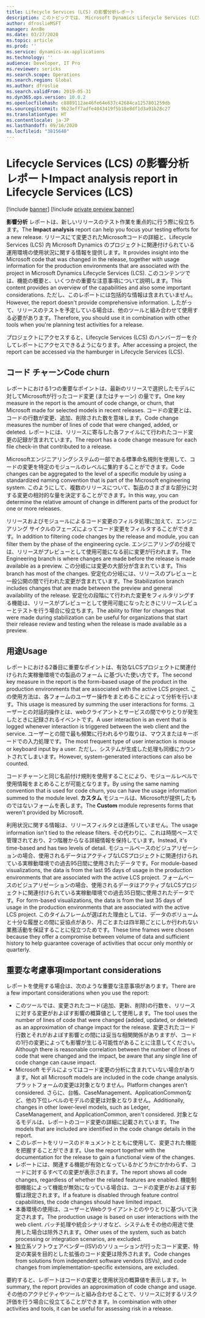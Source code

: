 ```yaml
---
title: Lifecycle Services (LCS) の影響分析レポート
description: このトピックでは、 Microsoft Dynamics Lifecycle Services (LCS) の影響分析レポートについて説明します。
author: dfroslieMSFT
manager: AnnBe
ms.date: 03/27/2020
ms.topic: article
ms.prod: ''
ms.service: dynamics-ax-applications
ms.technology: ''
audience: Developer, IT Pro
ms.reviewer: sericks
ms.search.scope: Operations
ms.search.region: Global
ms.author: dfroslie
ms.search.validFrom: 2019-05-31
ms.dyn365.ops.version: 10.0.2
ms.openlocfilehash: c8889112ae46fe64e637c42684ca1257801259db
ms.sourcegitcommit: 9b23eff7adfe4043419f5b18e8df1d3a91b28c27
ms.translationtype: HT
ms.contentlocale: ja-JP
ms.lasthandoff: 09/16/2020
ms.locfileid: "3815640"
---
```

# <a name="impact-analysis-report-in-lifecycle-services-lcs"></a><span data-ttu-id="26dbb-103">Lifecycle Services (LCS) の影響分析レポート</span><span class="sxs-lookup"><span data-stu-id="26dbb-103">Impact analysis report in Lifecycle Services (LCS)</span></span>

[!include [banner](../includes/banner.md)]
[!include [private preview banner](../includes/private-preview-banner.md)]

<span data-ttu-id="26dbb-104">**影響分析** レポートは、新しいリリースのテスト作業を重点的に行う際に役立ちます。</span><span class="sxs-lookup"><span data-stu-id="26dbb-104">The **Impact analysis** report can help you focus your testing efforts for a new release.</span></span> <span data-ttu-id="26dbb-105">リリースにて変更されたMicrosoftコードの詳細と、Lifecycle Services (LCS) 内 Microsoft Dynamics のプロジェクトに関連付けられている運用環境の使用状況に関する情報を提供します。</span><span class="sxs-lookup"><span data-stu-id="26dbb-105">It provides insight into the Microsoft code that was changed in the release, together with usage information for the production environments that are associated with the project in Microsoft Dynamics Lifecycle Services (LCS).</span></span> <span data-ttu-id="26dbb-106">このコンテンツでは、機能の概要と、いくつかの重要な注意事項について説明します。</span><span class="sxs-lookup"><span data-stu-id="26dbb-106">This content provides an overview of the capabilities and also some important considerations.</span></span> <span data-ttu-id="26dbb-107">ただし、このレポートには包括的な情報は含まれていません。</span><span class="sxs-lookup"><span data-stu-id="26dbb-107">However, the report doesn't provide comprehensive information.</span></span> <span data-ttu-id="26dbb-108">したがって、リリースのテストを予定している場合は、他のツールと組み合わせて使用する必要があります。</span><span class="sxs-lookup"><span data-stu-id="26dbb-108">Therefore, you should use it in combination with other tools when you're planning test activities for a release.</span></span>

<span data-ttu-id="26dbb-109">プロジェクトにアクセスすると、Lifecycle Services (LCS) のハンバーガーを介してレポートにアクセスできるようになります。</span><span class="sxs-lookup"><span data-stu-id="26dbb-109">After accessing a project, the report can be accessed via the hamburger in Lifecycle Services (LCS).</span></span>

## <a name="code-churn"></a><span data-ttu-id="26dbb-110">コード チャーン</span><span class="sxs-lookup"><span data-stu-id="26dbb-110">Code churn</span></span>

<span data-ttu-id="26dbb-111">レポートにおける1つの重要なポイントは、最新のリリースで選択したモデルに対してMicrosoftが行ったコード変更 (またはチャーン) の量です。</span><span class="sxs-lookup"><span data-stu-id="26dbb-111">One key measure in the report is the amount of code change, or churn, that Microsoft made for selected models in recent releases.</span></span> <span data-ttu-id="26dbb-112">コードの変更とは、コードの行数が変更、追加、削除された数を意味します。</span><span class="sxs-lookup"><span data-stu-id="26dbb-112">Code change measures the number of lines of code that were changed, added, or deleted.</span></span> <span data-ttu-id="26dbb-113">レポートには、リリースに寄与した各ファイルにて行われたコード変更の記録が含まれています。</span><span class="sxs-lookup"><span data-stu-id="26dbb-113">The report has a code change measure for each file check-in that contributed to a release.</span></span>

<span data-ttu-id="26dbb-114">Microsoftエンジニアリングシステムの一部である標準命名規則を使用して、コードの変更を特定のモジュールのレベルに集約することができます。</span><span class="sxs-lookup"><span data-stu-id="26dbb-114">Code changes can be aggregated to the level of a specific module by using a standardized naming convention that is part of the Microsoft engineering system.</span></span> <span data-ttu-id="26dbb-115">このようにして、複数のリリースについて、製品のさまざまな部分に対する変更の相対的な量を決定することができます。</span><span class="sxs-lookup"><span data-stu-id="26dbb-115">In this way, you can determine the relative amount of change in different parts of the product for one or more releases.</span></span>

<span data-ttu-id="26dbb-116">リリースおよびモジュールによるコード変更のフィルタ処理に加えて、エンジニアリング サイクルのフェーズによってコード変更をフィルタすることができます。</span><span class="sxs-lookup"><span data-stu-id="26dbb-116">In addition to filtering code changes by the release and module, you can filter them by the phase of the engineering cycle.</span></span> <span data-ttu-id="26dbb-117">エンジニアリングの分岐では、リリースがプレビューとして使用可能になる前に変更が行われます。</span><span class="sxs-lookup"><span data-stu-id="26dbb-117">The Engineering branch is where changes are made before the release is made available as a preview.</span></span> <span data-ttu-id="26dbb-118">この分岐には変更の大部分が含まれています。</span><span class="sxs-lookup"><span data-stu-id="26dbb-118">This branch has most of the changes.</span></span> <span data-ttu-id="26dbb-119">安定化の分岐には、リリースのプレビューと一般公開の間で行われた変更が含まれています。</span><span class="sxs-lookup"><span data-stu-id="26dbb-119">The Stabilization branch includes changes that are made between the preview and general availability of the release.</span></span> <span data-ttu-id="26dbb-120">安定化の段階にて行われた変更をフィルタリングする機能は、リリースがプレビューとして使用可能になったときにリリースレビューとテストを行う場合に役立ちます。</span><span class="sxs-lookup"><span data-stu-id="26dbb-120">The ability to filter for changes that were made during stabilization can be useful for organizations that start their release review and testing when the release is made available as a preview.</span></span>

## <a name="usage"></a><span data-ttu-id="26dbb-121">用途</span><span class="sxs-lookup"><span data-stu-id="26dbb-121">Usage</span></span>

<span data-ttu-id="26dbb-122">レポートにおける2番目に重要なポイントは、有効なLCSプロジェクトに関連付けられた実稼働環境での製品のフォーム に基づいた使い方です。</span><span class="sxs-lookup"><span data-stu-id="26dbb-122">The second key measure in the report is the form-based usage of the product in the production environments that are associated with the active LCS project.</span></span> <span data-ttu-id="26dbb-123">この使用方法は、各フォームのユーザー操作をまとめることによって分析を行います。</span><span class="sxs-lookup"><span data-stu-id="26dbb-123">This usage is measured by summing the user interactions for forms.</span></span> <span data-ttu-id="26dbb-124">ユーザーとの対話的操作とは、webクライアントとサービスの間でやりとりが発生したときに記録されるイベントです。</span><span class="sxs-lookup"><span data-stu-id="26dbb-124">A user interaction is an event that is logged whenever interaction is triggered between the web client and the service.</span></span> <span data-ttu-id="26dbb-125">ユーザーとの間で最も頻繁に行われるやり取りは、マウスまたはキーボードでの入力処理です。</span><span class="sxs-lookup"><span data-stu-id="26dbb-125">The most frequent type of user interaction is mouse or keyboard input by a user.</span></span> <span data-ttu-id="26dbb-126">ただし、システムが生成した処理も同様にカウントされてしまいます。</span><span class="sxs-lookup"><span data-stu-id="26dbb-126">However, system-generated interactions can also be counted.</span></span>

<span data-ttu-id="26dbb-127">コードチャーンと同じ名前付け規則を使用することにより、モジュールレベルで使用情報をまとめることが可能となります。</span><span class="sxs-lookup"><span data-stu-id="26dbb-127">By using the same naming convention that is used for code churn, you can have the usage information summed to the module level.</span></span> <span data-ttu-id="26dbb-128">**カスタム** モジュールは、Microsoftが提供したものではないフォームを表します。</span><span class="sxs-lookup"><span data-stu-id="26dbb-128">The **Custom** module represents forms that weren't provided by Microsoft.</span></span>

<span data-ttu-id="26dbb-129">利用状況に関する情報は、リリースフィルタとは連係していません。</span><span class="sxs-lookup"><span data-stu-id="26dbb-129">The usage information isn't tied to the release filters.</span></span> <span data-ttu-id="26dbb-130">その代わりに、これは時間ベースで管理されており、2つ階層からなる詳細情報を保持しています。</span><span class="sxs-lookup"><span data-stu-id="26dbb-130">Instead, it's time-based and has two levels of detail.</span></span> <span data-ttu-id="26dbb-131">モジュールベースのビジュアリゼーションの場合、使用されるデータはアクティブなLCSプロジェクトに関連付けられている実稼動環境での過去95日間に使用されたデータです。</span><span class="sxs-lookup"><span data-stu-id="26dbb-131">For module-based visualizations, the data is from the last 95 days of usage in the production environments that are associated with the active LCS project.</span></span> <span data-ttu-id="26dbb-132">フォームベースのビジュアリゼーションの場合、使用されるデータはアクティブなLCSプロジェクトに関連付けられている実稼動環境での過去35日間に使用されたデータです。</span><span class="sxs-lookup"><span data-stu-id="26dbb-132">For form-based visualizations, the data is from the last 35 days of usage in the production environments that are associated with the active LCS project.</span></span> <span data-ttu-id="26dbb-133">このタイムフレームが選ばれた理由としては、データのボリュームと十分な履歴との間に妥協点があり、月ごとまたは四半期ごとにしか行われない業務活動を保証することに役立つためです。</span><span class="sxs-lookup"><span data-stu-id="26dbb-133">These time frames were chosen because they offer a compromise between volume of data and sufficient history to help guarantee coverage of activities that occur only monthly or quarterly.</span></span>

## <a name="important-considerations"></a><span data-ttu-id="26dbb-134">重要な考慮事項</span><span class="sxs-lookup"><span data-stu-id="26dbb-134">Important considerations</span></span>

<span data-ttu-id="26dbb-135">レポートを使用する場合は、次のような重要な注意事項があります。</span><span class="sxs-lookup"><span data-stu-id="26dbb-135">There are a few important considerations when you use the report:</span></span>

- <span data-ttu-id="26dbb-136">このツールでは、変更されたコード(追加、更新、削除)の行数を、リリースに対する変更がおよぼす影響の概算値として使用します。</span><span class="sxs-lookup"><span data-stu-id="26dbb-136">The tool uses the number of lines of code that were changed (added, updated, or deleted) as an approximation of change impact for the release.</span></span> <span data-ttu-id="26dbb-137">変更されたコード行数とそれがおよぼす影響との間には妥当な相関関係がありますが、コードの1行の変更によっても影響が生じる可能性があることに注意してください。</span><span class="sxs-lookup"><span data-stu-id="26dbb-137">Although there is reasonable correlation between the number of lines of code that were changed and the impact, be aware that any single line of code change can cause impact.</span></span>
- <span data-ttu-id="26dbb-138">Microsoft モデルによってはコード変更の分析に含まれていない場合があります。</span><span class="sxs-lookup"><span data-stu-id="26dbb-138">Not all Microsoft models are included in the code change analysis.</span></span> <span data-ttu-id="26dbb-139">プラットフォームの変更は対象となりません。</span><span class="sxs-lookup"><span data-stu-id="26dbb-139">Platform changes aren't considered.</span></span> <span data-ttu-id="26dbb-140">さらに、台帳、CaseManagement、ApplicationCommonなど、他の下位レベルのモデルの変更は対象となりません。</span><span class="sxs-lookup"><span data-stu-id="26dbb-140">Additionally, changes in other lower-level models, such as Ledger, CaseManagement, and ApplicationCommon, aren't considered.</span></span> <span data-ttu-id="26dbb-141">対象となるモデルは、レポートのコード変更の詳細に記載されています。</span><span class="sxs-lookup"><span data-stu-id="26dbb-141">The models that are included are identified in the code change details in the report.</span></span>
- <span data-ttu-id="26dbb-142">このレポートをリリースのドキュメントとともに使用して、変更された機能を把握することができます。</span><span class="sxs-lookup"><span data-stu-id="26dbb-142">Use the report together with the documentation for the release to gain a functional view of the changes.</span></span>
- <span data-ttu-id="26dbb-143">レポートには、関連する機能が有効となっているかどうかにかかわらず、コードに対するすべての変更が表示されます。</span><span class="sxs-lookup"><span data-stu-id="26dbb-143">The report shows all code changes, regardless of whether the related features are enabled.</span></span> <span data-ttu-id="26dbb-144">機能制御機能によって機能が無効になっている場合は、コードの変更がおよぼす影響は限定されます。</span><span class="sxs-lookup"><span data-stu-id="26dbb-144">If a feature is disabled through feature control capabilities, the code changes should have limited impact.</span></span>
- <span data-ttu-id="26dbb-145">本番環境の使用は、ユーザーとWebクライアントとのやりとりに基づいて決定されます。</span><span class="sxs-lookup"><span data-stu-id="26dbb-145">The production usage is based on user interactions with the web client.</span></span> <span data-ttu-id="26dbb-146">バッチ処理や統合シナリオなど、システムをその他の用途で使用した場合は除外されます。</span><span class="sxs-lookup"><span data-stu-id="26dbb-146">Other uses of the system, such as batch processing or integration scenarios, are excluded.</span></span>
- <span data-ttu-id="26dbb-147">独立系ソフトウェアベンダー(ISV)のソリューションが行ったコード変更、特定の実装を目的とした拡張のコード変更は除外されます。</span><span class="sxs-lookup"><span data-stu-id="26dbb-147">Code changes from solutions from independent software vendors (ISVs), and code changes from implementation-specific extensions, are excluded.</span></span>

<span data-ttu-id="26dbb-148">要約すると、レポートはコードの変更と使用状況の概算値を表示します。</span><span class="sxs-lookup"><span data-stu-id="26dbb-148">In summary, the report provides an approximation of code change and usage.</span></span> <span data-ttu-id="26dbb-149">その他のアクテビティやツールと組み合わせることで、リリースに対するリスク評価を行う場合に役立てることができます。</span><span class="sxs-lookup"><span data-stu-id="26dbb-149">In combination with other activities and tools, it can be useful for assessing risk in a release.</span></span>
